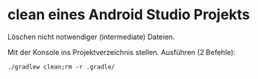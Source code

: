 # clean eines Android Studio Projekts

Löschen nicht notwendiger (intermediate) Dateien.

Mit der Konsole ins Projektverzeichnis stellen.
Ausführen (2 Befehle):

```
./gradlew clean;rm -r .gradle/
```